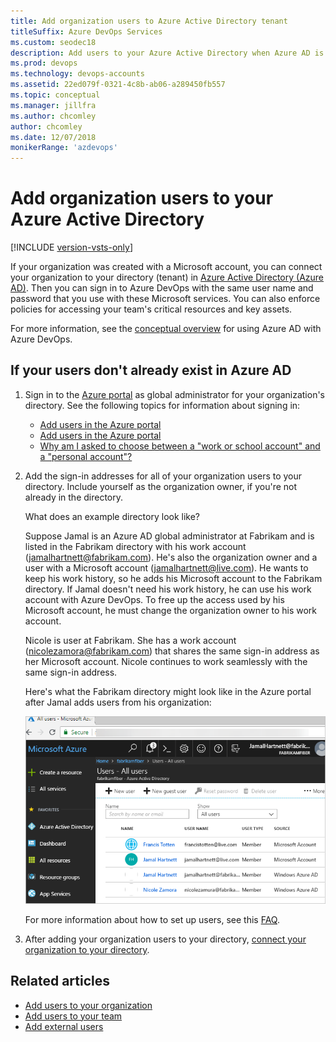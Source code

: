 ```yaml
---
title: Add organization users to Azure Active Directory tenant
titleSuffix: Azure DevOps Services
ms.custom: seodec18
description: Add users to your Azure Active Directory when Azure AD is connected to your organization
ms.prod: devops
ms.technology: devops-accounts
ms.assetid: 22ed079f-0321-4c8b-ab06-a289450fb557
ms.topic: conceptual
ms.manager: jillfra
ms.author: chcomley
author: chcomley
ms.date: 12/07/2018
monikerRange: 'azdevops'
---
```


<a name="SetUpCurrentUsers"></a>

# Add organization users to your Azure Active Directory

[!INCLUDE [version-vsts-only](../../_shared/version-vsts-only.md)]

If your organization was created with a Microsoft account, you can connect your organization to your directory (tenant) in [Azure Active Directory (Azure AD)](https://azure.microsoft.com/documentation/articles/active-directory-whatis/). Then you can sign in to Azure DevOps with the same user name and password that you use with these Microsoft services. You can also enforce policies for accessing your team's critical resources and key assets.

For more information, see the [conceptual overview](access-with-azure-ad.md) for using Azure AD with Azure DevOps.

## If your users don't already exist in Azure AD

1. Sign in to the [Azure portal](https://portal.azure.com) as global administrator for your organization's directory. See the following topics for information about signing in:

   * [Add users in the Azure portal](/azure/active-directory/active-directory-create-users)
   * [Add users in the Azure portal](/azure/active-directory/active-directory-users-create-azure-portal)
   * [Why am I asked to choose between a "work or school account" and a "personal account"?](faq-azure-access.md#ChooseOrgAcctMSAcct)

2. Add the sign-in addresses for all of your organization users to your directory. Include yourself as the organization owner, if you're not already in the directory.

   What does an example directory look like?
  
   Suppose Jamal is an Azure AD global administrator at Fabrikam and is listed in the Fabrikam directory with his work account (jamalhartnett@fabrikam.com). He's also the organization owner and a user with a Microsoft account (jamalhartnett@live.com). He wants to keep his work history, so he adds his Microsoft account to the Fabrikam directory. If Jamal doesn't need his work history, he can use his work account with Azure DevOps. To free up the access used by his Microsoft account, he must change the organization owner to his work account.

   Nicole is user at Fabrikam. She has a work account (nicolezamora@fabrikam.com) that shares the same sign-in address as her Microsoft account. Nicole continues to work seamlessly with the same sign-in address.

   Here's what the Fabrikam directory might look like in the Azure portal after Jamal adds users from his organization:

   ![Directory after adding users](_img/manage-work-access/azureaddmembers3.png)

   For more information about how to set up users, see this [FAQ](faq-azure-access.md#faq-users).

3. After adding your organization users to your directory, [connect your organization to your directory](connect-organization-to-aad.md).

## Related articles

- [Add users to your organization](add-organization-users.md)
- [Add users to your team](add-team-members.md)
- [Add external users](add-external-user.md)